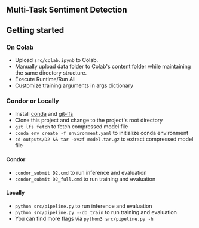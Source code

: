 ## Multi-Task Sentiment Detection

## Getting started

### On Colab

- Upload `src/colab.ipynb` to Colab. 
- Manually upload data folder to Colab's content folder while maintaining the same directory structure. 
- Execute Runtime/Run All 
- Customize training arguments in args dictionary

### Condor or Locally

- Install [conda](https://docs.anaconda.com/anaconda/install/index.html) and [git-lfs](https://git-lfs.github.com/)
- Clone this project and change to the project's root directory
- `git lfs fetch` to fetch compressed model file
- `conda env create -f environment.yaml` to initialize conda environment
- `cd outputs/D2 && tar -xvzf model.tar.gz` to extract compressed model file

#### Condor
- `condor_submit D2.cmd` to run inference and evaluation
- `condor_submit D2_full.cmd` to run training and evaluation

#### Locally
- `python src/pipeline.py` to run inference and evaluation
- `python src/pipeline.py --do_train` to run training and evaluation
- You can find more flags via `python3 src/pipeline.py -h` 
